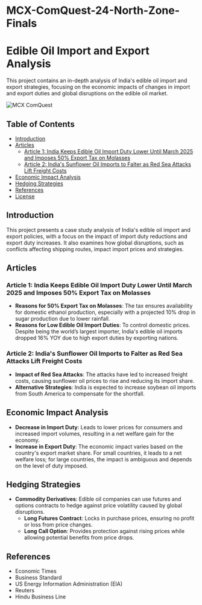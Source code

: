 # MCX-ComQuest-24-North-Zone-Finals
# Edible Oil Import and Export Analysis

This project contains an in-depth analysis of India's edible oil import and export strategies, focusing on the economic impacts of changes in import and export duties and global disruptions on the edible oil market.

![MCX ComQuest](path/to/your/image.png)


## Table of Contents

- [Introduction](#introduction)
- [Articles](#articles)
  - [Article 1: India Keeps Edible Oil Import Duty Lower Until March 2025 and Imposes 50% Export Tax on Molasses](#article-1-india-keeps-edible-oil-import-duty-lower-until-march-2025-and-imposes-50-export-tax-on-molasses)
  - [Article 2: India's Sunflower Oil Imports to Falter as Red Sea Attacks Lift Freight Costs](#article-2-indias-sunflower-oil-imports-to-falter-as-red-sea-attacks-lift-freight-costs)
- [Economic Impact Analysis](#economic-impact-analysis)
- [Hedging Strategies](#hedging-strategies)
- [References](#references)
- [License](#license)

## Introduction

This project presents a case study analysis of India's edible oil import and export policies, with a focus on the impact of import duty reductions and export duty increases. It also examines how global disruptions, such as conflicts affecting shipping routes, impact import prices and strategies.

## Articles

### Article 1: India Keeps Edible Oil Import Duty Lower Until March 2025 and Imposes 50% Export Tax on Molasses

- **Reasons for 50% Export Tax on Molasses**: The tax ensures availability for domestic ethanol production, especially with a projected 10% drop in sugar production due to lower rainfall.
- **Reasons for Low Edible Oil Import Duties**: To control domestic prices. Despite being the world’s largest importer, India's edible oil imports dropped 16% YOY due to high export duties by exporting nations.

### Article 2: India's Sunflower Oil Imports to Falter as Red Sea Attacks Lift Freight Costs

- **Impact of Red Sea Attacks**: The attacks have led to increased freight costs, causing sunflower oil prices to rise and reducing its import share.
- **Alternative Strategies**: India is expected to increase soybean oil imports from South America to compensate for the shortfall.

## Economic Impact Analysis

- **Decrease in Import Duty**: Leads to lower prices for consumers and increased import volumes, resulting in a net welfare gain for the economy.
- **Increase in Export Duty**: The economic impact varies based on the country's export market share. For small countries, it leads to a net welfare loss; for large countries, the impact is ambiguous and depends on the level of duty imposed.

## Hedging Strategies

- **Commodity Derivatives**: Edible oil companies can use futures and options contracts to hedge against price volatility caused by global disruptions.
  - **Long Futures Contract**: Locks in purchase prices, ensuring no profit or loss from price changes.
  - **Long Call Option**: Provides protection against rising prices while allowing potential benefits from price drops.

## References

- Economic Times
- Business Standard
- US Energy Information Administration (EIA)
- Reuters
- Hindu Business Line
